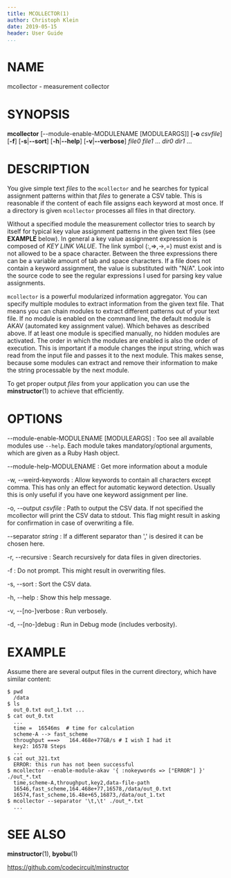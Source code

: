 ```yaml
---
title: MCOLLECTOR(1)
author: Christoph Klein
date: 2019-05-15
header: User Guide
...
```


# NAME

mcollector - measurement collector


# SYNOPSIS

**mcollector** [--module-enable-MODULENAME [MODULEARGS]] [**-o** *csvfile*] [**-f**] [**-s**|**--sort**] [**-h**|**--help**] [**-v**|**--verbose**] *file0* *file1* ... *dir0* *dir1* ...


# DESCRIPTION

You give simple text *files* to the `mcollector` and he searches for
typical assignment patterns within that *files* to generate a CSV table.
This is reasonable if the content of each file assigns each keyword at
most once. If a directory is given `mcollector` processes all files
in that directory.

Without a specified module the measurement collector tries to search by itself for
typical key value assignment patterns in the given text files (see **EXAMPLE**
below).
In general a key value assignment expression is composed of *KEY* *LINK*
*VALUE*.  The link symbol (:,=>,->,=) must exist and is not allowed to be a space character.
Between the three expressions there can be a variable amount of tab and space
characters. If a file does not contain a keyword assignment, the value is substituted
with "N/A". Look into the source code to see the regular expressions I used
for parsing key value assignments.

`mcollector` is a powerful modularized information aggregator. You can specify
multiple modules to extract information from the given text file. 
That means you can chain
modules to extract different patterns out of your text file. If no module is
enabled on the command line, the default module is AKAV (automated key assignment value).
Which behaves as described above. If at least one module is specified manually,
no hidden modules are activated. The order in which the modules are enabled is
also the order of execution. This is important if a module changes the input
string, which was read from the input file and passes it to the next module.
This makes sense, because some modules can extract and remove their information to make the
string processable by the next module.

To get proper output *files* from your application you can use
the **minstructor**(1) to achieve that efficiently.

# OPTIONS

--module-enable-MODULENAME [MODULEARGS]
:   Too see all available modules use `--help`. 
    Each module takes mandatory/optional arguments, which
    are given as a Ruby Hash object.

--module-help-MODULENAME 
:   Get more information about a module

-w, \--weird-keywords
:   Allow keywords to contain all characters except comma. This has only
    an effect for automatic keyword detection. Usually this is only useful if
    you have one keyword assignment per line.

-o, \--output *csvfile*
:   Path to output the CSV data. If not specified the mcollector will
    print the CSV data to stdout. This flag might result in asking
    for confirmation in case of overwriting a file.

--separator *string*
:   If a different separator than ',' is desired it can be chosen here.

-r, \--recursive
:   Search recursively for data files in given directories.

-f
:   Do not prompt. This might result in overwriting files.

-s, \--sort
:   Sort the CSV data.

-h, \--help
:   Show this help message.

-v, \--[no-]verbose
:   Run verbosely.

-d, \--[no-]debug
:   Run in Debug mode (includes verbosity).


# EXAMPLE

Assume there are several output files in the current directory, which
have similar content:

```
$ pwd
  /data
$ ls
  out_0.txt out_1.txt ...
$ cat out_0.txt
  ...
  time =  16546ms  # time for calculation
  scheme-A --> fast_scheme
  throughput ===>   164.468e+77GB/s # I wish I had it
  key2: 16578 Steps
  ...
$ cat out_321.txt
  ERROR: this run has not been successful
$ mcollector --enable-module-akav '{ :nokeywords => ["ERROR"] }' ./out_*.txt
  time,scheme-A,throughput,key2,data-file-path
  16546,fast_scheme,164.468e+77,16578,/data/out_0.txt
  16574,fast_scheme,16.48e+65,16873,/data/out_1.txt
$ mcollector --separator '\t,\t' ./out_*.txt
  ...
```

# SEE ALSO
**minstructor**(1), **byobu**(1)

https://github.com/codecircuit/minstructor
